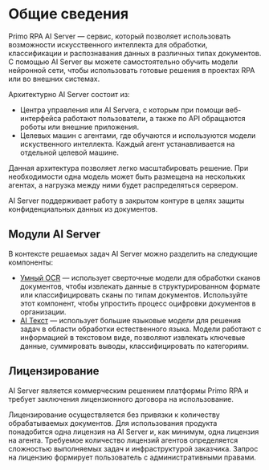 # Общие сведения

Primo RPA AI Server — сервис, который позволяет использовать возможности искусственного интеллекта для обработки, классификации и распознавания данных в различных типах документов. С помощью AI Server вы можете самостоятельно обучить модели нейронной сети, чтобы использовать готовые решения в проектах RPA или во внешних системах. 

Архитектурно AI Server состоит из:
-	Центра управления или AI Serverа, с которым при помощи веб-интерфейса работают пользователи, а также по API обращаются роботы или внешние приложения. 
-	Целевых машин с агентами, где обучаются и используются модели искуственного интеллекта. Каждый агент устанавливается на отдельной целевой машине.

Данная архитектура позволяет легко масштабировать решение. При необходимости одна модель может быть размещена на нескольких агентах, а нагрузка между ними будет распределяться сервером. 

AI Server поддерживает работу в закрытом контуре в целях защиты конфиденциальных данных из документов.

## Модули AI Server

В контексте решаемых задач AI Server можно разделить на следующие компоненты:
* [Умный OCR](https://docs.primo-rpa.ru/primo-rpa/primo-rpa-ai-server/common/smart_ocr) — использует сверточные модели для обработки сканов документов, чтобы извлекать данные в структурированном формате или классифицировать сканы по типам документов. Используйте этот компонент, чтобы упростить процесс оцифровки документов в организации.
* [AI Текст](https://docs.primo-rpa.ru/primo-rpa/primo-rpa-ai-server/common/nlp) — использует большие языковые модели для решения задач в области обработки естественного языка. Модели работают с информацией в текстовом виде, позволяют извлекать ключевые данные, суммировать выводы, классифицировать по категориям.


## Лицензирование

AI Server является коммерческим решением платформы Primo RPA и требует заключения лицензионного договора на использование. 

Лицензирование осуществляется без привязки к количеству обрабатываемых документов. Для использования продукта понадобится одна лицензия на AI Server и, как минимум, одна лицензия на агента. Требуемое количество лицензий агентов определяется сложностью выполняемых задач и инфраструктурой заказчика. Запрос на лицензию формирует пользователь с административными правами.




